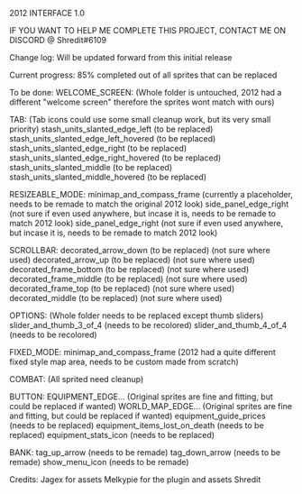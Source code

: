 2012 INTERFACE 1.0

IF YOU WANT TO HELP ME COMPLETE THIS PROJECT, CONTACT ME ON DISCORD @ Shredit#6109

Change log:
Will be updated forward from this initial release

Current progress:
85% completed out of all sprites that can be replaced

To be done:
WELCOME_SCREEN:
(Whole folder is untouched, 2012 had a different "welcome screen" therefore the sprites wont match with ours)

TAB:
(Tab icons could use some small cleanup work, but its very small priority)
stash_units_slanted_edge_left (to be replaced)
stash_units_slanted_edge_left_hovered (to be replaced)
stash_units_slanted_edge_right (to be replaced)
stash_units_slanted_edge_right_hovered (to be replaced)
stash_units_slanted_middle (to be replaced)
stash_units_slanted_middle_hovered (to be replaced)


RESIZEABLE_MODE:
minimap_and_compass_frame (currently a placeholder, needs to be remade to match the original 2012 look)
side_panel_edge_right (not sure if even used anywhere, but incase it is, needs to be remade to match 2012 look)
side_panel_edge_right (not sure if even used anywhere, but incase it is, needs to be remade to match 2012 look)

SCROLLBAR:
decorated_arrow_down (to be replaced) (not sure where used)
decorated_arrow_up (to be replaced) (not sure where used)
decorated_frame_bottom (to be replaced) (not sure where used)
decorated_frame_middle (to be replaced) (not sure where used)
decorated_frame_top (to be replaced) (not sure where used)
decorated_middle (to be replaced) (not sure where used)

OPTIONS:
(Whole folder needs to be replaced except thumb sliders)
slider_and_thumb_3_of_4 (needs to be recolored)
slider_and_thumb_4_of_4 (needs to be recolored)

FIXED_MODE:
minimap_and_compass_frame (2012 had a quite different fixed style map area, needs to be custom made from scratch)

COMBAT:
(All sprited need cleanup)

BUTTON:
EQUIPMENT_EDGE... (Original sprites are fine and fitting, but could be replaced if wanted)
WORLD_MAP_EDGE... (Original sprites are fine and fitting, but could be replaced if wanted)
equipment_guide_prices (needs to be replaced)
equipment_items_lost_on_death (needs to be replaced)
equipment_stats_icon (needs to be replaced)

BANK:
tag_up_arrow (needs to be remade)
tag_down_arrow (needs to be remade)
show_menu_icon (needs to be remade)

Credits:
Jagex for assets
Melkypie for the plugin and assets
Shredit